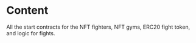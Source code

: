 # Content
All the start contracts for the NFT fighters, NFT gyms, ERC20 fight token, and logic for fights.